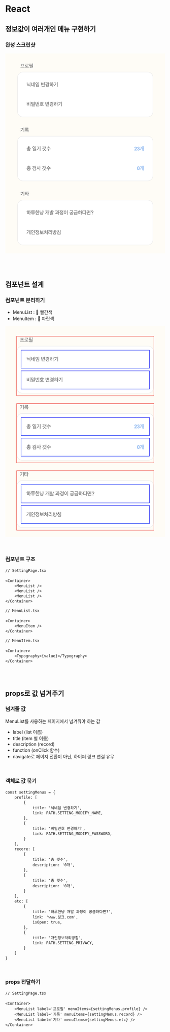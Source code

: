 # React

## 정보값이 여러개인 메뉴 구현하기

### 완성 스크린샷

![](../Images/정보값이_여러개인_메뉴.png)

<br><br>

## 컴포넌트 설계   

### 컴포넌트 분리하기

* MenuList : 🔴 빨간색
* MenuItem : 🔵 파란색

![](../Images/정보값이_여러개인_메뉴2.png)

<br>

### 컴포넌트 구조 

```tsx
// SettingPage.tsx

<Container>
    <MenuList />
    <MenuList />
    <MenuList />
</Container>
```

```tsx
// MenuList.tsx

<Container>
    <MenuItem />
</Container>
```

```tsx
// MenuItem.tsx

<Container>
    <Typography>{value}</Typography>
</Container>
```

<br><br>

## props로 값 넘겨주기

### 넘겨줄 값 

MenuList를 사용하는 페이지에서 넘겨줘야 하는 값

* label (list 이름)
* title (item 별 이름)
* description (record)
* function (onClick 함수)
* navigate로 페이지 전환이 아닌, 하이퍼 링크 연결 유무 

<br>

### 객체로 값 묶기

```tsx
const settingMenus = {
    profile: [
        {
            title: '닉네임 변경하기', 
            link: PATH.SETTING_MODIFY_NAME,
        },
        {
            title: '비밀번호 변경하기',
            link: PATH.SETTING_MODIFY_PASSWORD,
        }
    ],
    recore: [
        {
            title: '총 갯수',
            description: '0개',
        },
        {
            title: '총 갯수',
            description: '0개',
        }
    ],
    etc: [
        {
            title: '하루한냥 개발 과정이 궁금하다면?',
            link: 'www.링크.com',
            isOpen: true,
        },
        {
            title: '개인정보처리방침',
            link: PATH.SETTING_PRIVACY,
        }
    ]
}
```

<br>

### props 전달하기

```tsx
// SettingPage.tsx

<Container>
    <MenuList label='프로필' menuItems={settingMenus.profile} />
    <MenuList label='기록' menuItems={settingMenus.record} />
    <MenuList label='기타' menuItems={settingMenus.etc} />
</Container>
```





<br>

<br><br>
